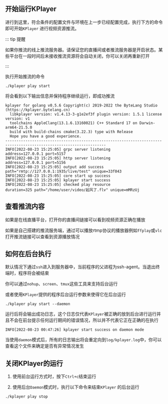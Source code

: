 ## 开始运行KPlayer

进行到这里，符合条件的配置文件与环境在上一步已经配置完成，执行下方的命令即可开始`KPlayer` 进行视频资源推流。

::: tip 提醒

如果你推流的线上推流服务器。请保证您的直播间或者推流服务器是开启状态。某些平台在一段时间后未接收推流资源将会自动关闭，你可以关闭再重新打开

:::



执行开始推流的命令

``` shell
./kplayer play start
```

将会看到以下输出信息并保持程序继续运行，即成功推流

```shell
kplayer for golang v0.5.6 Copyright(c) 2019-2022 the ByteLang Studio (https://kplayer.bytelang.cn)
  libkplayer version: v1.4.13-3-g1e2ef3f plugin version: 1.5.1 license version: v1
  toolchains AppleClang(13.1.6.13160021) C++ Standard 17 on Darwin-arm64-21.5.0
  build with build-chains cmake(3.22.3) type with Release
  Hope you have a good experience.
-------------------------------------------------------------------------------------------------------------------
INFO[2022-08-23 15:25:05] grpc server listening                         address=127.0.0.1 port=5157
INFO[2022-08-23 15:25:05] http server listening                         address=127.0.0.1 port=5156
INFO[2022-08-23 15:25:05] output add success                            path="rmtp://127.0.0.1:1935/live/test" unique=33f043
INFO[2022-08-23 15:25:05] core start up success
INFO[2022-08-23 15:25:05] kplayer start success
INFO[2022-08-23 15:25:05] checked play resource                         duration=325 path="/home/user/video/起风了.flv" unique=mMRzUj
```



## 查看推流内容

如果是在线直播平台，打开你的直播间链接可以看到视频资源正确在播放

如果是自己搭建的推流服务端，通过可以播放rtmp协议的播放器例如`ffplay`或`vlc`打开推流链接可以查看到资源播放情况



## 如何在后台执行

默认情况下通过`ssh`进入到服务器中，当前程序的父进程为ssh-agent。当退出终端时，程序将会被结束

你可以通过`nohup`、`screen`、`tmux`这些工具来支持后台运行



或者使用`KPlayer`提供的程序后台运行参数来使得它在后台运行

```shell
./kplayer play start --daemon
```

运行后将会输出成功日志，这个日志仅代表`KPlayer`被正确的放到后台进行运行并且不会在前台提示任何运行期间的错误情况，所以并不代表它正在正确的在执行

```shell
INFO[2022-08-23 00:47:26] kplayer start success on daemon mode
```

当使用`daemon`模式后，所有的日志输出将会重定向到`log/kplayer.log`中，你可以查看这个文件来确定是否有异常情况发生



## 关闭KPlayer的运行

1. 使用前台运行方式时，按下`Ctrl+c`结束运行

   

2. 使用后台`Daemon`模式时，执行以下命令来结束`KPlayer` 的后台运行

```shell
./kplayer play stop
```


